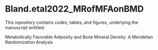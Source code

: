 # Bland.etal2022_MRofMFAonBMD

This repository contains codes, tables, and figures, underlying the manuscript entitled:

Metabolically Favorable Adiposity and Bone Mineral Density: A Mendelian Randomization Analysis




